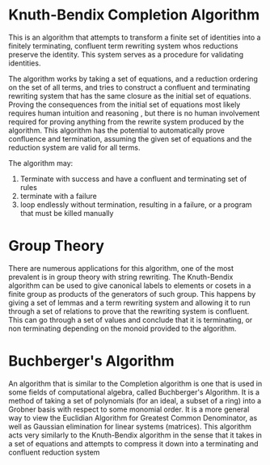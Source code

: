 Knuth-Bendix Completion Algorithm
=================================
This is an algorithm that attempts to transform a finite set of identities into a finitely terminating, confluent term rewriting system whos reductions preserve the identity. This system serves as a procedure for validating identities.

The algorithm works by taking a set of equations, and a reduction ordering on the set of all terms, and tries to construct a confluent and terminating rewriting system that has the same closure as the initial set of equations. Proving the consequences from the initial set of equations most likely requires human intuition and reasoning , but there is no human involvement required for proving anything from the rewrite system produced by the algorithm. This algorithm has the potential to automatically prove confluence and termination, assuming the given set of equations and the reduction system are valid for all terms. 

The algorithm may:
  1. Terminate with success and have a confluent and terminating set of rules
  2. terminate with a failure
  3. loop endlessly without termination, resulting in a failure, or a program that must be killed manually

Group Theory
========================================
There are numerous applications for this algorithm, one of the most prevalent is in group theory with string rewriting. The Knuth-Bendix algorithm can be used to give canonical labels to elements or cosets in a finite group as products of the generators of such group. This happens by giving a set of lemmas and a term rewriting system and allowing it to run through a set of relations to prove that the rewriting system is confluent. This can go through a set of values and conclude that it is terminating, or non terminating depending on the monoid provided to the algorithm. 

Buchberger's Algorithm
======================
An algorithm that is similar to the Completion algorithm is one that is used in some fields of computational algebra, called Buchberger's Algorithm. It is a method of taking a set of polynomials (for an ideal, a subset of a ring) into a Grobner basis with respect to some monomial order. It is a more general way to view the Euclidian Algorithm for Greatest Common Denominator, as well as Gaussian elimination for linear systems (matrices). This algorithm acts very similarly to the Knuth-Bendix algorithm in the sense that it takes in a set of equations and attempts to compress it down into a terminating and confluent reduction system
